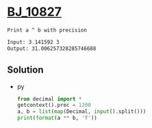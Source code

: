 # [BJ_10827](https://acmicpc.net/problem/10827)

```en
Print a ^ b with precision
```

```txt
Input: 3.141592 3
Output: 31.006257328285746688
```

## Solution

* py

  ```py
  from decimal import *
  getcontext().prec = 1200
  a, b = list(map(Decimal, input().split()))
  print(format(a ** b, 'f'))
  ```

